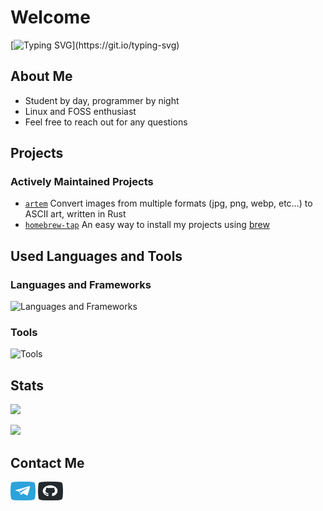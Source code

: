 # Welcome
[![Typing SVG](https://readme-typing-svg.herokuapp.com?center=true&vCenter=true&lines=Hello+World%CD%BE;I'm+Jonathan.)](https://git.io/typing-svg)

## About Me
 - Student by day, programmer by night
 - Linux and FOSS enthusiast
 - Feel free to reach out for any questions

## Projects

### Actively Maintained Projects

 - [`artem`](https://github.com/FineFindus/artem) Convert images from multiple formats (jpg, png, webp, etc…) to ASCII art, written in Rust 
 - [`homebrew-tap`](https://github.com/FineFindus/homebrew-tap) An easy way to install my projects using [brew](https://github.com/Homebrew/brew/)

## Used Languages and Tools
### Languages and Frameworks
![Languages and Frameworks](https://skillicons.dev/icons?i=java,dart,flutter,ts,rust)

### Tools
![Tools](https://skillicons.dev/icons?i=androidstudio,vscode,github,git,bash,linux)

## Stats

![](https://github-readme-stats.vercel.app/api?username=FineFindus)

![](https://github-readme-stats.vercel.app/api/top-langs?username=FineFindus&layout=compact)

## Contact Me

<p align="left">
<a href="https://t.me/FineFindus" target="blank"><img align="center" src="./assets/telegram.svg" alt="" height="30" width="40" /></a>
<a href="https://github.com/FineFindus/FineFindus/issues/new" target="blank"><img align="center" src="./assets/github.svg" alt="" height="30" width="40" /></a>
</p>
